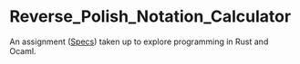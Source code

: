 # Reverse_Polish_Notation_Calculator

An assignment ([Specs](project.pdf)) taken up to explore programming in Rust and Ocaml.